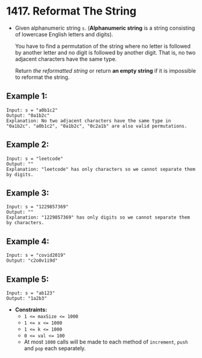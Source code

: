 # 1417. Reformat The String 

- Given alphanumeric string `s`. (**Alphanumeric string** is a string consisting of lowercase English letters and digits).

  You have to find a permutation of the string where no letter is  followed by another letter and no digit is followed by another digit.  That is, no two adjacent characters have the same type.

  Return *the reformatted string* or return **an empty string** if it is impossible to reformat the string.

##  **Example 1:** 

```
Input: s = "a0b1c2"
Output: "0a1b2c"
Explanation: No two adjacent characters have the same type in "0a1b2c". "a0b1c2", "0a1b2c", "0c2a1b" are also valid permutations.
```

##  **Example 2:** 

```
Input: s = "leetcode"
Output: ""
Explanation: "leetcode" has only characters so we cannot separate them by digits.
```

##  **Example 3:** 

```
Input: s = "1229857369"
Output: ""
Explanation: "1229857369" has only digits so we cannot separate them by characters.
```

##  **Example 4:** 

```
Input: s = "covid2019"
Output: "c2o0v1i9d"
```

##  **Example 5:** 

```
Input: s = "ab123"
Output: "1a2b3"
```

- **Constraints:**
  - `1 <= maxSize <= 1000`
  - `1 <= x <= 1000`
  - `1 <= k <= 1000`
  - `0 <= val <= 100`
  - At most `1000` calls will be made to each method of `increment`, `push` and `pop` each separately.